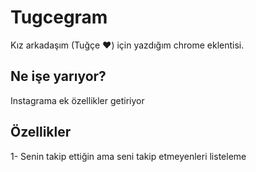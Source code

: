 # Tugcegram
Kız arkadaşım (Tuğçe ♥) için yazdığım chrome eklentisi.

## Ne işe yarıyor?
Instagrama ek özellikler getiriyor

## Özellikler
1- Senin takip ettiğin ama seni takip etmeyenleri listeleme
